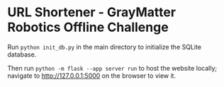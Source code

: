 # URL Shortener - GrayMatter Robotics Offline Challenge

Run `python init_db.py` in the main directory to initialize the SQLite database.

Then run `python -m flask --app server run` to host the website locally; navigate to http://127.0.0.1:5000 on the browser to view it.